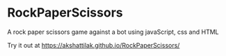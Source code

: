 # RockPaperScissors
A rock paper scissors game against a bot using javaScript, css and HTML


Try it out at https://akshattilak.github.io/RockPaperScissors/
